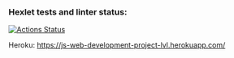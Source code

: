 ### Hexlet tests and linter status:
[![Actions Status](https://github.com/maxim1989/js-web-development-project-lvl4/workflows/hexlet-check/badge.svg)](https://github.com/maxim1989/js-web-development-project-lvl4/actions)

Heroku: https://js-web-development-project-lvl.herokuapp.com/